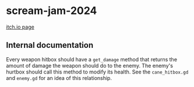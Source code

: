 # scream-jam-2024
[itch.io page](https://zerochubs.itch.io/scariatrics)

## Internal documentation

Every weapon hitbox should have a `get_damage` method that returns the amount of damage the weapon should do to the enemy. The enemy's hurtbox should call this method to modify its health. See the `cane_hitbox.gd` and `enemy.gd` for an idea of this relationship.